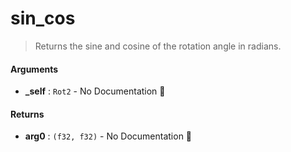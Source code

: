 # sin\_cos

>  Returns the sine and cosine of the rotation angle in radians.

#### Arguments

- **\_self** : `Rot2` \- No Documentation 🚧

#### Returns

- **arg0** : `(f32, f32)` \- No Documentation 🚧